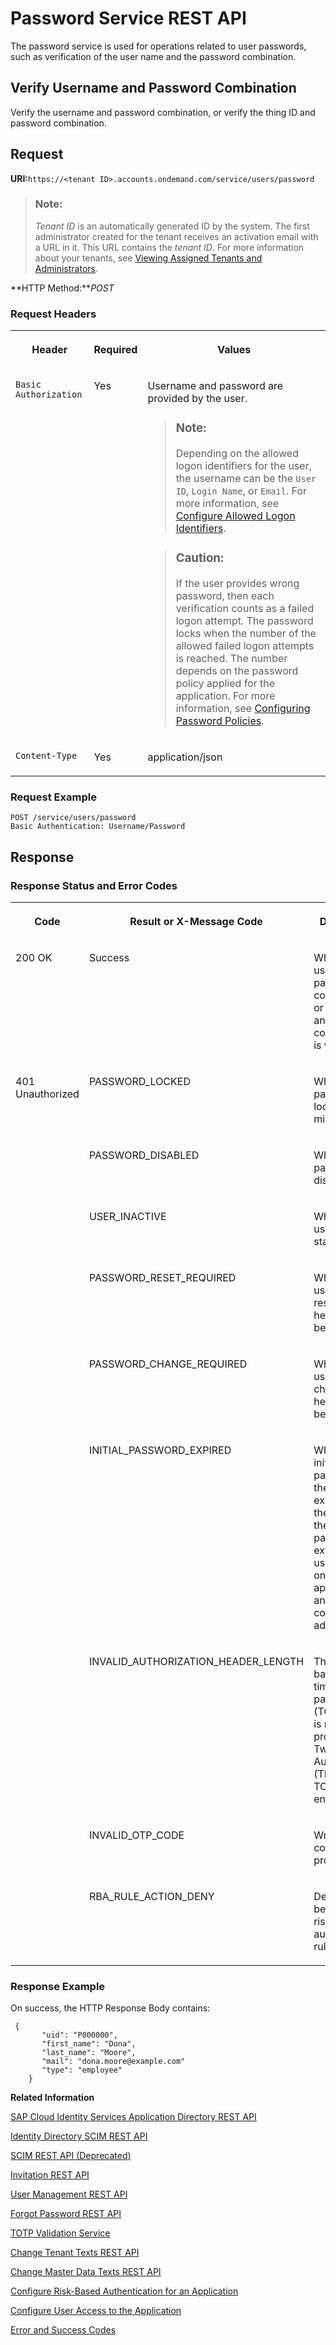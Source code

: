 <!-- loio8d1016b602704b9db38d55daa92c32e6 -->

# Password Service REST API

The password service is used for operations related to user passwords, such as verification of the user name and the password combination.



## Verify Username and Password Combination

Verify the username and password combination, or verify the thing ID and password combination.



## Request

**URI:**`https://<tenant ID>.accounts.ondemand.com/service/users/password`

> ### Note:  
> *Tenant ID* is an automatically generated ID by the system. The first administrator created for the tenant receives an activation email with a URL in it. This URL contains the *tenant ID*. For more information about your tenants, see [Viewing Assigned Tenants and Administrators](../viewing-assigned-tenants-and-administrators-f56e6f2.md).

**HTTP Method:***POST*



### Request Headers


<table>
<tr>
<th valign="top">

Header

</th>
<th valign="top">

Required

</th>
<th valign="top">

Values

</th>
</tr>
<tr>
<td valign="top">

`Basic Authorization`

</td>
<td valign="top">

Yes

</td>
<td valign="top">

Username and password are provided by the user.

> ### Note:  
> Depending on the allowed logon identifiers for the user, the username can be the `User ID`, `Login Name`, or `Email`. For more information, see [Configure Allowed Logon Identifiers](../Operation-Guide/configure-allowed-logon-identifiers-3adf1ff.md).

> ### Caution:  
> If the user provides wrong password, then each verification counts as a failed logon attempt. The password locks when the number of the allowed failed logon attempts is reached. The number depends on the password policy applied for the application. For more information, see [Configuring Password Policies](../Operation-Guide/configuring-password-policies-12b3395.md).



</td>
</tr>
<tr>
<td valign="top">

`Content-Type`

</td>
<td valign="top">

Yes

</td>
<td valign="top">

application/json

</td>
</tr>
</table>



### Request Example

```
POST /service/users/password
Basic Authentication: Username/Password
```



## Response



### Response Status and Error Codes


<table>
<tr>
<th valign="top">

Code

</th>
<th valign="top">

Result or X-Message Code

</th>
<th valign="top">

Description

</th>
</tr>
<tr>
<td valign="top">

200 OK

</td>
<td valign="top">

Success

</td>
<td valign="top">

When the username and password combination or thing ID and password combination is verified.

</td>
</tr>
<tr>
<td valign="top" rowspan="9">

401 Unauthorized

</td>
<td valign="top">

PASSWORD\_LOCKED

</td>
<td valign="top">

When the password is locked for 60 minutes.

</td>
</tr>
<tr>
<td valign="top">

PASSWORD\_DISABLED

</td>
<td valign="top">

When the password is disabled.

</td>
</tr>
<tr>
<td valign="top">

USER\_INACTIVE

</td>
<td valign="top">

When the user is not in status active.

</td>
</tr>
<tr>
<td valign="top">

PASSWORD\_RESET\_REQUIRED

</td>
<td valign="top">

When the user must reset his or her password before logon.

</td>
</tr>
<tr>
<td valign="top">

PASSWORD\_CHANGE\_REQUIRED

</td>
<td valign="top">

When the user must change his or her password before logon.

</td>
</tr>
<tr>
<td valign="top">

INITIAL\_PASSWORD\_EXPIRED

</td>
<td valign="top">

When the initial password of the user has expired. After the validity of the initial password expires, the user can't log on to the application and must contact the administrator.

</td>
</tr>
<tr>
<td valign="top">

INVALID\_AUTHORIZATION\_HEADER\_LENGTH

</td>
<td valign="top">

The time-based one-time password \(TOTP\) code is not provided, but Two-Factor Authentication \(TFA\) with TOTP is enabled.

</td>
</tr>
<tr>
<td valign="top">

INVALID\_OTP\_CODE

</td>
<td valign="top">

Wrong TOTP code was provided.

</td>
</tr>
<tr>
<td valign="top">

RBA\_RULE\_ACTION\_DENY

</td>
<td valign="top">

Denied because of a risk-based authentication rule

</td>
</tr>
</table>



### Response Example

On success, the HTTP Response Body contains:

```
 {
       "uid": "P000000",
       "first_name": "Dona",
       "last_name": "Moore",
       "mail": "dona.moore@example.com"
       "type": "employee"
    }
```



**Related Information**  


[SAP Cloud Identity Services Application Directory REST API](sap-cloud-identity-services-application-directory-rest-api-a8fc935.md "Manage application configurations.")

[Identity Directory SCIM REST API](identity-directory-scim-rest-api-5be5692.md "Manage users, groups and custom schemas in the cloud.")

[SCIM REST API \(Deprecated\)](scim-rest-api-deprecated-2f21568.md "This section contains information about the Identity Authentication implementation of the System for Cross-domain Identity Management (SCIM) REST API protocol.")

[Invitation REST API](invitation-rest-api-e55429f.md "The invitation service allows you to implement a request for user invitations.")

[User Management REST API](user-management-rest-api-e6bb70d.md "This REST API allows you to implement a request for user management, such as user registration, as well as SP user retrieval, deactivation and deletion.")

[Forgot Password REST API](forgot-password-rest-api-d024fca.md "The forgot password REST API sends a reset password email.")

[TOTP Validation Service](totp-validation-service-3e4c3cf.md "Validation of time-based one-time password (TOTP).")

[Change Tenant Texts REST API](change-tenant-texts-rest-api-66ad80a.md#loio66ad80a6bbaf4fc3911232f7cc9a7de6 "The Change Tenant Texts REST API of Identity Authentication can be used to change the predefined texts and messages for end-user screens available per tenant in the Identity Authentication.")

[Change Master Data Texts REST API](change-master-data-texts-rest-api-b10fc6a.md#loiob10fc6a9a37c488a82ce7489b1fab64c "The Change Master Data Texts REST API can be used to change the predefined master data for each resource in Identity Authentication.")

[Configure Risk-Based Authentication for an Application](../Operation-Guide/configure-risk-based-authentication-for-an-application-bc52fbf.md#loiobc52fbf3d59447bbb6aa22f80d8b6056 "You can define rules for authentication according to different risk factors and apply actions like Allow, Deny, and Two-Factor Authentication.")

[Configure User Access to the Application](../Operation-Guide/configure-user-access-to-the-application-8b147c4.md "You can configure public access to the application allowing self-registration, or you can restrict the access to existing users or users registered by an application.")

[Error and Success Codes](error-and-success-codes-7f87a75.md "This section is to help developers with solutions to the REST API response codes.")

